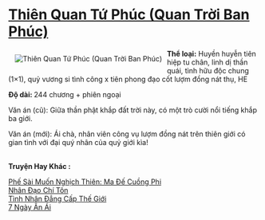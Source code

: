 <a href="https://utruyen.com/thien-quan-tu-phuc-quan-troi-ban-phuc/22000/" title="Thiên Quan Tứ Phúc (Quan Trời Ban Phúc)"><h1>Thiên Quan Tứ Phúc (Quan Trời Ban Phúc)</h1></a><div style="display:table"><img align="right" style="float: left; padding: 10px;" src="https://utruyen.com/images/story/200x260/thien-quan-tu-phuc-quan-troi-ban-phuc.jpg" alt="Thiên Quan Tứ Phúc (Quan Trời Ban Phúc)"><b>Thể loại:</b> Huyền huyễn tiên hiệp tu chân, linh dị thần quái, tình hữu độc chung (1×1), quỷ vương si tình công x tiên phong đạo cốt lượm đồng nát thụ, HE<p></p><b>Độ dài: </b>244 chương + phiên ngoại<p></p>Văn án (cũ): Giữa thần phật khắp đất trời này, có một trò cười nổi tiếng khắp ba giới.<p></p>Văn án (mới): Ái chà, nhân viên công vụ lượm đồng nát trên thiên giới có gian tình với đại quý nhân của quỷ giới kìa!</div><p><br><b>Truyện Hay Khác :</b></p><a href="https://utruyen.com/phe-sai-muon-nghich-thien-ma-de-cuong-phi/16146/" alt="Phế Sài Muốn Nghịch Thiên: Ma Đế Cuồng Phi">Phế Sài Muốn Nghịch Thiên: Ma Đế Cuồng Phi</a><br/><a href="https://github.com/quanluxury/truyenhot/tree/master/truyenhay/7973/" alt="Nhân Đạo Chí Tôn">Nhân Đạo Chí Tôn</a><br/><a href="https://github.com/quanluxury/ngontinhhot/tree/master/truyenhay/18315/" alt="Tình Nhân Đẳng Cấp Thế Giới">Tình Nhân Đẳng Cấp Thế Giới</a><br/><a href="https://github.com/quanluxury/truyenhot/tree/master/truyenhay/2065/" alt="7 Ngày Ân Ái">7 Ngày Ân Ái</a><br/>